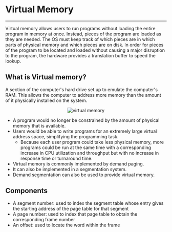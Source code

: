# Virtual Memory
<hr>

Virtual memory allows users to run programs without loading the entire program in memory at once. Instead, pieces of the program are loaded as they are needed.
The OS must keep track of which pieces are in which parts of physical memory and which pieces are on disk.
In order for pieces of the program to be located and loaded without causing a major disruption to the program, the hardware provides a translation buffer to speed the lookup.

## What is Virtual memory?
A section of the computer's hard drive set up to emulate the computer's RAM. This allows the computer to address more memory than the amount of it physically installed on the system.

<p align="center">
	<img src="https://www.cs.uic.edu/~jbell/CourseNotes/OperatingSystems/images/Chapter9/9_01_VirtualMemoryLarger.jpg" alt="virtual memory">
</p>

- A program would no longer be constrained by the amount of physical memory that is available.
- Users would be able to write programs for an extremely large virtual address space, simplifying the programming task.
  - Because each user program could take less physical memory, more programs could be run at the same time with a corresponding increase in CPU utilization and throughput but with no increase in response time or turnaround time.
- Virtual memory is commonly implemented by demand paging.
- It can also be implemented in a segmentation system.
- Demand segmentation can also be used to provide virtual memory. 

## Components 
- A segment number: used to index the segment table whose entry gives the starting address of the page table for that segment  
- A page number: used to index that page table to obtain the corresponding frame number  
- An offset: used to locate the word within the frame  
 
